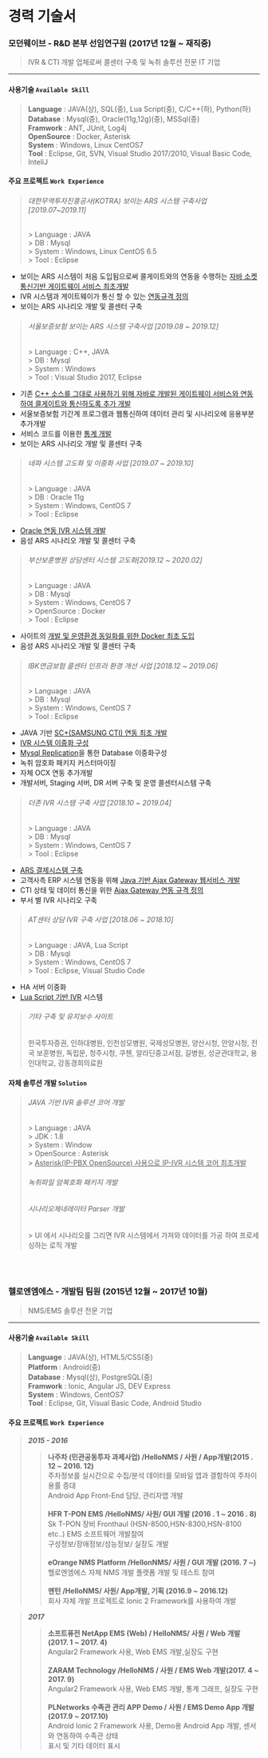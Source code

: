 # 경력 기술서 #

### **모던웨이브** - R&D 본부 선임연구원 (2017년 12월 ~ 재직중) 
> IVR & CTI 개발 업체로써  콜센터 구축 및 녹취 솔루션 전문 IT 기업

----------
#### 사용기술 `Available Skill`
> **Language**   :  JAVA(상), SQL(중), Lua Script(중), C/C++(하), Python(하)<br>
> **Database**   :  Mysql(중), Oracle(11g,12g)(중), MSSql(중)<br>
> **Framwork**   :  ANT, JUnit, Log4j<br>
> **OpenSource** :  Docker, Asterisk<br>
> **System**     :  Windows, Linux CentOS7<br>
> **Tool**       :  Eclipse, Git, SVN, Visual Studio 2017/2010, Visual Basic Code, InteliJ<br>
#### 주요 프로젝트 `Work Experience`
> <h6>대한무역투자진흥공사(KOTRA) 보이는 ARS 시스템 구축사업 [2019.07~2019.11]</h6>
>> Language : JAVA<br>
>> DB : Mysql<br>
>> System : Windows, Linux CentOS 6.5<br>
>> Tool : Eclipse<br>
- 보이는 ARS 시스템이 처음 도입됨으로써 콜게이트와의 연동을 수행하는 <u>자바 소켓통신기반 게이트웨이 서비스 최초개발</u><br>
- IVR 시스템과 게이트웨이가 통신 할 수 있는 <u>연동규격 정의</u><br>
- 보이는 ARS 시나리오 개발 및 콜센터 구축<br>
> <h6>서울보증보험 보이는 ARS 시스템 구축사업 [2019.08 ~ 2019.12]</h6>
>> Language : C++, JAVA<br>
>> DB : Mysql<br>
>> System : Windows<br>
>> Tool : Visual Studio 2017, Eclipse<br>
- 기존 <u>C++ 소스를 그대로 사용하기 위해 자바로 개발된 게이트웨이 서비스와 연동하여 콜게이트와 통신하도록 추가 개발</u><br>
- 서울보증보험 기간계 프로그램과 웹통신하여 데이터 관리 및 시나리오에 응용부분 추가개발<br>
- 서비스 코드를 이용한 <u>통계 개발</u><br>
- 보이는 ARS 시나리오 개발 및 콜센터 구축<br>
> <h6>네파 시스템 고도화 및 이중화 사업 [2019.07 ~ 2019.10]</h6>
>> Language : JAVA<br>
>> DB : Oracle 11g<br>
>> System : Windows, CentOS 7<br>
>> Tool : Eclipse<br>
- <u>Oracle 연동 IVR 시스템 개발</u><br>
- 음성 ARS 시나리오 개발 및 콜센터 구축<br>
> <h6>부산보훈병원 상담센터 시스템 고도화[2019.12 ~ 2020.02]</h6>
>> Language : JAVA<br>
>> DB : Mysql<br>
>> System : Windows, CentOS 7<br>
>> OpenSource : Docker<br>
>> Tool : Eclipse<br>
- 사이트의 <u>개발 및 운영환경 동일화를 위한 Docker 최초 도입</u><br>
- 음성 ARS 시나리오 개발 및 콜센터 구축<br>
> <h6>IBK연금보험 콜센터 인프라 환경 개선 사업 [2018.12 ~ 2019.06]</h6>
>> Language : JAVA<br>
>> DB : Mysql<br>
>> System : Windows, CentOS 7<br>
>> Tool : Eclipse<br>
- JAVA 기반 <u>SC+(SAMSUNG CTI) 연동 최초 개발</u><br>
- <u>IVR 시스템 이중화 구성</u><br>
- <u>Mysql Replication</u>을 통한 Database 이중화구성<br>
- 녹취 암호화 패키지 커스터마이징<br> 
- 자체 OCX 연동 추가개발<br>
- 개발서버, Staging 서버, DR 서버 구축 및 운영 콜센터시스템 구축<br>
> <h6>더존 IVR 시스템 구축 사업 [2018.10 ~ 2019.04]</h6>
>> Language : JAVA<br>
>> DB : Mysql<br>
>> System : Windows, CentOS 7<br>
>> Tool : Eclipse<br>
- <u>ARS 결제시스템 구축</u><br>
- 고객사측 ERP 시스템 연동을 위해 <u>Java 기반 Ajax Gateway 웹서비스 개발</u><br>
- CTI 상태 및 데이터 통신을 위한 <u>Ajax Gateway 연동 규격 정의</u><br>
- 부서 별 IVR 시나리오 구축<br>
> <h6>AT센터 상담 IVR 구축 사업 [2018.06 ~ 2018.10]</h6>
>> Language : JAVA, Lua Script<br>
>> DB : Mysql<br>
>> System : Windows, CentOS 7<br>
>> Tool : Eclipse, Visual Studio Code<br>
- HA 서버 이중화<br>
- <u>Lua Script 기반 IVR</u> 시스템<br>
> <h6>기타 구축 및 유지보수 사이트</h6>
> 한국투자증권,
> 인하대병원,
> 인천성모병원,
> 국제성모병원,
> 양산시청,
> 안양시청,
> 전국 보훈병원,
> 독립문,
> 청주시청,
> 쿠첸,
> 알라딘중고서점,
> 길병원,
> 성균관대학교,
> 용인대학교,
> 강동경희의료원

#### 자체 솔루션 개발 `Solution`
><h6>JAVA 기반 IVR 솔루션 코어 개발</h6>
>> Language : JAVA<br>
>> JDK : 1.8<br>
>> System : Window<br>
>> OpenSource : Asterisk<br>
>> <u>Asterisk(IP-PBX OpenSource) 사용으로 IP-IVR 시스템 코어 최초개발</u>
><h6>녹취파일 암복호화 패키지 개발</h6>
><h6>시나리오제네레이터 Parser 개발</h6>
>> UI 에서 시나리오를 그리면 IVR 시스템에서 가져와 데이터를 가공 하여 프로세싱하는 로직 개발<br>


<br>
<br>


### **헬로엔엠에스** - 개발팀 팀원 (2015년 12월 ~ 2017년 10월) 
> NMS/EMS 솔루션 전문 기업

----------
#### 사용기술 `Available Skill`
> **Language**   :  JAVA(상), HTML5/CSS(중)<br>
> **Platform**   :  Android(중)<br>
> **Database**   :  Mysql(상), PostgreSQL(중)<br>
> **Framwork**   :  Ionic, Angular JS, DEV Express<br>
> **System**     :  Windows, CentOS7<br>
> **Tool**       :  Eclipse, Git, Visual Basic Code, Android Studio<br>

#### 주요 프로젝트 `Work Experience`

> ***2015 - 2016*** 
>> **나주차 (민관공동투자 과제사업) /HelloNMS / 사원 / App개발(2015 . 12 ~ 2016. 12)<br>**
주차정보를 실시간으로 수집/분석 데이터를 모바일 앱과 결함하여 주차이용률 증대<br>
Android App Front-End 담당, 관리자앱 개발<br><br>
>>**HFR T-PON EMS /HelloNMS/ 사원/ GUI 개발 (2016 . 1 ~ 2016 . 8)<br>**
	Sk T-PON 장비 Fronthaul (HSN-8500,HSN-8300,HSN-8100 etc..) EMS 소프트웨어 개발참여<br>
	구성정보/장애정보/성능정보/ 실장도 개발 <br><br>
>>**eOrange NMS Platform /HellonNMS/ 사원 / GUI 개발 (2016. 7 ~)<br>**
	헬로엔엠에스 자체 NMS 개발 플랫폼 개발 및 테스트 참여 <br><br>
>>**멘턴 /HelloNMS/ 사원/ App개발, 기획 (2016.9 ~ 2016.12)<br>**
	회사 자체 개발 프로젝트로 Ionic 2 Framework를 사용하여 개발<br>

> ***2017***
>>**소프트퓨전 NetApp  EMS (Web) / HelloNMS/ 사원 / Web 개발 (2017. 1 ~ 2017. 4)<br>**
	Angular2 Framework 사용, Web EMS 개발,실장도 구현<br><br>
>>**ZARAM Technology /HelloNMS / 사원 / EMS Web 개발(2017. 4 ~ 2017. 9)<br>**
	Angular2 Framework 사용, Web EMS 개발, 통계 그래프, 실장도 구현<br><br>
>>**PLNetworks 수족관 관리 APP Demo / 사원 / EMS Demo  App  개발 (2017.9 ~ 2017.10)<br>**
Android Ionic 2 Framework  사용,  Demo용 Android App 개발, 센서와 연동하여 수족관 상태 <br>
표시 및 기타 데이터 표시<br>
